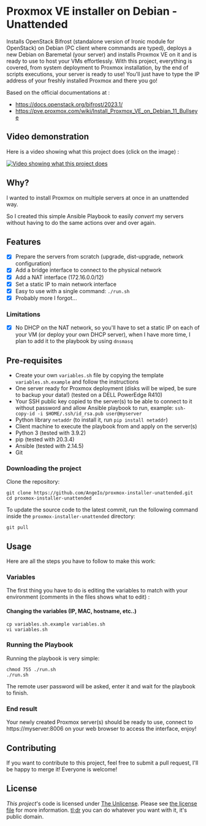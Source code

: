 # Proxmox VE installer on Debian - Unattended

Installs OpenStack Bifrost (standalone version of Ironic module for OpenStack) on Debian (PC client where commands are typed), deploys a new Debian on Baremetal (your server) and installs Proxmox VE on it and is ready to use to host your VMs effortlessly.
With this project, everything is covered, from system deployment to Proxmox installation, by the end of scripts executions, your server is ready to use! You'll just have to type the IP address of your freshly installed Proxmox and there you go!

Based on the official documentations at :
- https://docs.openstack.org/bifrost/2023.1/
- https://pve.proxmox.com/wiki/Install_Proxmox_VE_on_Debian_11_Bullseye

## Video demonstration

Here is a video showing what this project does (click on the image) :

[![Video showing what this project does](https://img.youtube.com/vi/4uudEyzGmws/0.jpg)](https://www.youtube.com/watch?v=4uudEyzGmws)

## Why?

I wanted to install Proxmox on multiple servers at once in an unattended way.

So I created this simple Ansible Playbook to easily _convert_ my servers without having to do the same actions over and over again.

## Features

- [x] Prepare the servers from scratch (upgrade, dist-upgrade, network configuration)
- [x] Add a bridge interface to connect to the physical network
- [x] Add a NAT interface (172.16.0.0/12)
- [x] Set a static IP to main network interface
- [x] Easy to use with a single command: `./run.sh`
- [x] Probably more I forgot...

### Limitations

- [x] No DHCP on the NAT network, so you'll have to set a static IP on each of your VM (or deploy your own DHCP server), when I have more time, I plan to add it to the playbook by using `dnsmasq`

## Pre-requisites

- Create your own `variables.sh` file by copying the template `variables.sh.example` and follow the instructions
- One server ready for Proxmox deployment (disks will be wiped, be sure to backup your data!) (tested on a DELL PowerEdge R410)
- Your SSH public key copied to the server(s) to be able to connect to it without password and allow Ansible playbook to run, example: `ssh-copy-id -i $HOME/.ssh/id_rsa.pub user@myserver`
- Python library `netaddr` (to install it, run `pip install netaddr`)
- Client machine to execute the playbook from and apply on the server(s)
- Python 3 (tested with 3.9.2)
- pip (tested with 20.3.4)
- Ansible (tested with 2.14.5)
- Git

### Downloading the project

Clone the repository:

```shell
git clone https://github.com/AngeIo/proxmox-installer-unattended.git
cd proxmox-installer-unattended
```

To update the source code to the latest commit, run the following command inside the `proxmox-installer-unattended` directory:

```shell
git pull
```

## Usage

Here are all the steps you have to follow to make this work:

### Variables

The first thing you have to do is editing the variables to match with your environment (comments in the files shows what to edit) :

#### Changing the variables (IP, MAC, hostname, etc..)
```shell
cp variables.sh.example variables.sh
vi variables.sh
```

### Running the Playbook

Running the playbook is very simple:

```shell
chmod 755 ./run.sh
./run.sh
```

The remote user password will be asked, enter it and wait for the playbook to finish.

### End result

Your newly created Proxmox server(s) should be ready to use, connect to https://myserver:8006 on your web browser to access the interface, enjoy!

## Contributing

If you want to contribute to this project, feel free to submit a pull request, I'll be happy to merge it! Everyone is welcome!

## License

*This project*'s code is licensed under [The Unlicense](https://opensource.org/license/unlicense). Please see [the license file](LICENSE) for more information. [tl;dr](https://www.tldrlegal.com/license/unlicense) you can do whatever you want with it, it's public domain.
